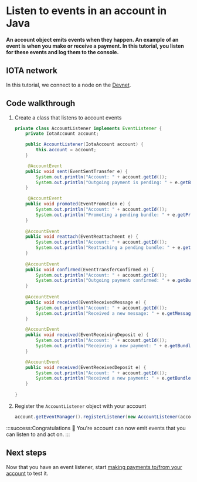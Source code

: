 # Listen to events in an account in Java

**An account object emits events when they happen. An example of an event is when you make or receive a payment. In this tutorial, you listen for these events and log them to the console.**

## IOTA network

In this tutorial, we connect to a node on the [Devnet](root://getting-started/1.0/networks/overview.md).

## Code walkthrough

1. Create a class that listens to account events

    ```java
	private class AccountListener implements EventListener {
        private IotaAccount account;

        public AccountListener(IotaAccount account) {
            this.account = account;
        }

         @AccountEvent
        public void sent(EventSentTransfer e) {
            System.out.println("Account: " + account.getId());
            System.out.println("Outgoing payment is pending: " + e.getBundle().getBundleHash());
        }

         @AccountEvent
        public void promoted(EventPromotion e) {
            System.out.println("Account: " + account.getId());
            System.out.println("Promoting a pending bundle: " + e.getPromotedBundle());
        }
        
        @AccountEvent
        public void reattach(EventReattachment e) {
            System.out.println("Account: " + account.getId());
            System.out.println("Reattaching a pending bundle: " + e.getNewBundle());
        }
        
        @AccountEvent
        public void confirmed(EventTransferConfirmed e) {
            System.out.println("Account: " + account.getId());
            System.out.println("Outgoing payment confirmed: " + e.getBundle().getBundleHash());
        }
        
        @AccountEvent
        public void received(EventReceivedMessage e) {
            System.out.println("Account: " + account.getId());
            System.out.println("Received a new message: " + e.getMessage());
        }

        @AccountEvent
        public void received(EventReceivingDeposit e) {
            System.out.println("Account: " + account.getId());
            System.out.println("Receiving a new payment: " + e.getBundle());
        }

        @AccountEvent
        public void received(EventReceivedDeposit e) {
            System.out.println("Account: " + account.getId());
            System.out.println("Received a new payment: " + e.getBundle());
        }
        
    }
    ```

2. Register the `AccountListener` object with your account

    ```java
	account.getEventManager().registerListener(new AccountListener(account));
    ```

:::success:Congratulations :tada:
You're account can now emit events that you can listen to and act on.
:::

## Next steps

Now that you have an event listener, start [making payments to/from your account](../java/make-payment.md) to test it.